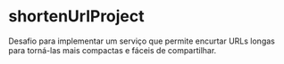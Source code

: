 # shortenUrlProject
Desafio para implementar um serviço que permite encurtar URLs longas para torná-las mais compactas e fáceis de compartilhar.
